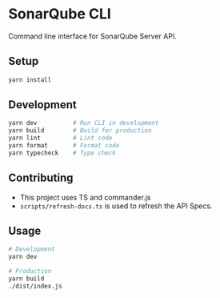 # SonarQube CLI

Command line interface for SonarQube Server API.

## Setup

```bash
yarn install
```

## Development

```bash
yarn dev          # Run CLI in development
yarn build        # Build for production
yarn lint         # Lint code
yarn format       # Format code
yarn typecheck    # Type check
```

## Contributing

- This project uses TS and commander.js
- `scripts/refresh-docs.ts` is used to refresh the API Specs.

## Usage

```bash
# Development
yarn dev

# Production
yarn build
./dist/index.js
```

